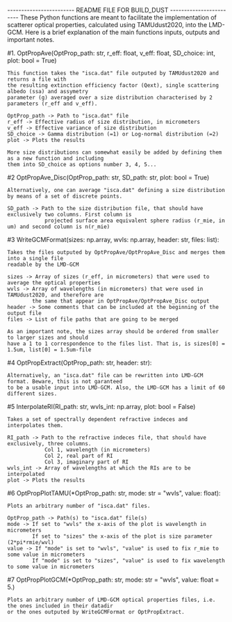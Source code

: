 ------------------------ README FILE FOR BUILD_DUST ------------------------
These Python functions are meant to facilitate the implementation of scatterer
optical properties, calculated using TAMUdust2020, into the LMD-GCM. Here is a
brief explanation of the main functions inputs, outputs and important notes.

#1. OptPropAve(OptProp_path: str, r_eff: float, v_eff: float, SD_choice: int, plot: bool = True)

    This function takes the "isca.dat" file outputed by TAMUdust2020 and returns a file with
    the resulting extinction efficiency factor (Qext), single scattering albedo (ssa) and assymetry
    parameter (g) averaged over a size distribution characterised by 2 parameters (r_eff and v_eff).
    
    OptProp_path -> Path to "isca.dat" file
    r_eff -> Effective radius of size distribution, in micrometers
    v_eff -> Effective variance of size distribution
    SD_choice -> Gamma distribution (=1) or Log-normal distribution (=2)
    plot -> Plots the results

    More size distributions can somewhat easily be added by defining them as a new function and including
    them into SD_choice as options number 3, 4, 5...

#2 OptPropAve_Disc(OptProp_path: str, SD_path: str, plot: bool = True)

    Alternatively, one can average "isca.dat" defining a size distribution by means of a set of discrete points.

    SD_path -> Path to the size distribution file, that should have exclusively two columns. First column is
                projected surface area equivalent sphere radius (r_mie, in um) and second column is n(r_mie)

#3 WriteGCMFormat(sizes: np.array, wvls: np.array, header: str, files: list):

    Takes the files outputed by OptPropAve/OptPropAve_Disc and merges them into a single file
    readable by the LMD-GCM

    sizes -> Array of sizes (r_eff, in micrometers) that were used to average the optical properties
    wvls -> Array of wavelengths (in micrometers) that were used in TAMUdust2020, and therefore are
            the same that appear in OptPropAve/OptPropAve_Disc output
    header -> Some comments that can be included at the beginning of the output file
    files -> List of file paths that are going to be merged

    As an important note, the sizes array should be ordered from smaller to larger sizes and should
    have a 1 to 1 correspondence to the files list. That is, is sizes[0] = 1.5um, list[0] = 1.5um-file

#4 OptPropExtract(OptProp_path: str, header: str):

    Alternatively, an "isca.dat" file can be rewritten into LMD-GCM format. Beware, this is not garanteed
    to be a usable input into LMD-GCM. Also, the LMD-GCM has a limit of 60 different sizes.

#5 InterpolateRI(RI_path: str, wvls_int: np.array, plot: bool = False)

    Takes a set of spectrally dependent refractive indeces and interpolates them.

    RI_path -> Path to the refractive indeces file, that should have exclusively, three columns.
                Col 1, wavelength (in micrometers)
                Col 2, real part of RI
                Col 3, imaginary part of RI
    wvls_int -> Array of wavelengths at which the RIs are to be interpolated
    plot -> Plots the results

#6 OptPropPlotTAMU(*OptProp_path: str, mode: str = "wvls", value: float):

    Plots an arbitrary number of "isca.dat" files.

    OptProp_path -> Path(s) to "isca.dat" file(s)
    mode -> If set to "wvls" the x-axis of the plot is wavelength in micrometers
            If set to "sizes" the x-axis of the plot is size parameter (2*pi*rmie/wvl)
    value -> If "mode" is set to "wvls", "value" is used to fix r_mie to some value in micrometers
            If "mode" is set to "sizes", "value" is used to fix wavelength to some value in micrometers

#7 OptPropPlotGCM(*OptProp_path: str, mode: str = "wvls", value: float = 5.)

    Plots an arbitrary number of LMD-GCM optical properties files, i.e. the ones included in their datadir
    or the ones outputed by WriteGCMFormat or OptPropExtract.
    